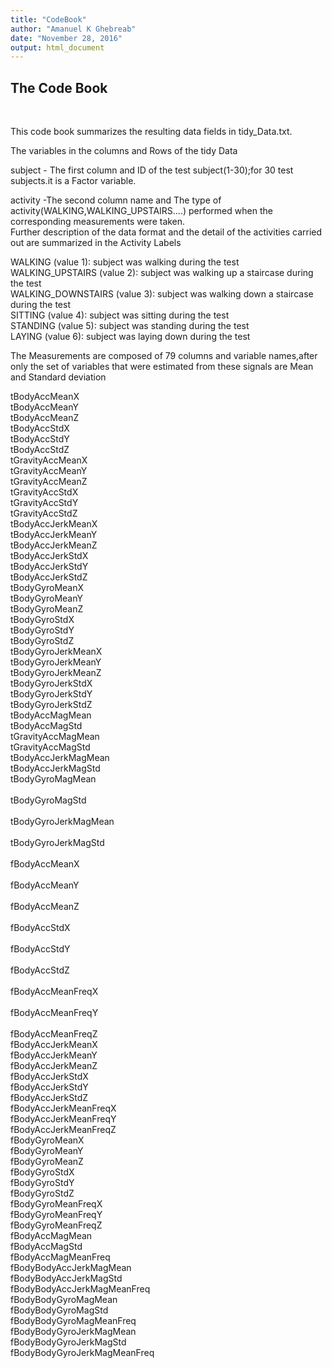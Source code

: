 ```yaml
---
title: "CodeBook"
author: "Amanuel K Ghebreab"
date: "November 28, 2016"
output: html_document
---
```


 <h2>The Code Book</h2><br/>

This code book summarizes the resulting data fields in tidy_Data.txt.<br/>

The variables in the columns and Rows of the tidy Data<br/>

subject - The first column and ID of the test subject(1-30);for 30 test subjects.it is a Factor variable.<br/>

activity -The second column name and The type of activity(WALKING,WALKING_UPSTAIRS....)  performed when the corresponding measurements were taken.<br/>
Further description of the data format and the detail of the activities carried out are summarized in the Activity Labels<br/>

WALKING (value 1): subject was walking during the test<br/>
WALKING_UPSTAIRS (value 2): subject was walking up a staircase during the test<br/>
WALKING_DOWNSTAIRS (value 3): subject was walking down a staircase during the test<br/>
SITTING (value 4): subject was sitting during the test<br/>
STANDING (value 5): subject was standing during the test<br/>
LAYING (value 6): subject was laying down during the test<br/>

The Measurements are composed of 79 columns and variable names,after only the set of variables that were estimated from these signals are Mean and Standard deviation<br/>

tBodyAccMeanX<br/>
tBodyAccMeanY<br/>
tBodyAccMeanZ<br/>
tBodyAccStdX<br/>
tBodyAccStdY<br/>
tBodyAccStdZ<br/>
tGravityAccMeanX<br/>
tGravityAccMeanY<br/>
tGravityAccMeanZ<br/>
tGravityAccStdX<br/>
tGravityAccStdY<br/>
tGravityAccStdZ<br/>
tBodyAccJerkMeanX<br/>
tBodyAccJerkMeanY<br/>
tBodyAccJerkMeanZ<br/>
tBodyAccJerkStdX<br/>
tBodyAccJerkStdY<br/>
tBodyAccJerkStdZ<br/>
tBodyGyroMeanX<br/>
tBodyGyroMeanY<br/>
tBodyGyroMeanZ<br/>
tBodyGyroStdX<br/>
tBodyGyroStdY<br/>
tBodyGyroStdZ<br/>
tBodyGyroJerkMeanX<br/>
tBodyGyroJerkMeanY<br/>
tBodyGyroJerkMeanZ<br/>
tBodyGyroJerkStdX<br/>
tBodyGyroJerkStdY<br/>
tBodyGyroJerkStdZ<br/>
tBodyAccMagMean<br/>
tBodyAccMagStd<br/>
tGravityAccMagMean<br/>
tGravityAccMagStd<br/>
tBodyAccJerkMagMean<br/>
tBodyAccJerkMagStd<br/>
tBodyGyroMagMean<br/><br/>
tBodyGyroMagStd<br/><br/>
tBodyGyroJerkMagMean<br/><br/>
tBodyGyroJerkMagStd<br/><br/>
fBodyAccMeanX<br/><br/>
fBodyAccMeanY<br/><br/>
fBodyAccMeanZ<br/><br/>
fBodyAccStdX<br/><br/>
fBodyAccStdY<br/><br/>
fBodyAccStdZ<br/><br/>
fBodyAccMeanFreqX<br/><br/>
fBodyAccMeanFreqY<br/><br/>
fBodyAccMeanFreqZ<br/>
fBodyAccJerkMeanX<br/>
fBodyAccJerkMeanY<br/>
fBodyAccJerkMeanZ<br/>
fBodyAccJerkStdX<br/>
fBodyAccJerkStdY<br/>
fBodyAccJerkStdZ<br/>
fBodyAccJerkMeanFreqX<br/>
fBodyAccJerkMeanFreqY<br/>
fBodyAccJerkMeanFreqZ<br/>
fBodyGyroMeanX<br/>
fBodyGyroMeanY<br/>
fBodyGyroMeanZ<br/>
fBodyGyroStdX<br/>
fBodyGyroStdY<br/>
fBodyGyroStdZ<br/>
fBodyGyroMeanFreqX<br/>
fBodyGyroMeanFreqY<br/>
fBodyGyroMeanFreqZ<br/>
fBodyAccMagMean<br/>
fBodyAccMagStd<br/>
fBodyAccMagMeanFreq<br/>
fBodyBodyAccJerkMagMean<br/>
fBodyBodyAccJerkMagStd<br/>
fBodyBodyAccJerkMagMeanFreq<br/>
fBodyBodyGyroMagMean<br/>
fBodyBodyGyroMagStd<br/>
fBodyBodyGyroMagMeanFreq<br/>
fBodyBodyGyroJerkMagMean<br/>
fBodyBodyGyroJerkMagStd<br/>
fBodyBodyGyroJerkMagMeanFreq<br/>

